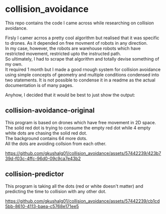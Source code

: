 # collision_avoidance
This repo contains the code I came across while researching on collision avoidance. 


Firsly I camer acrros a pretty cool algorithm but realised that it was specific to drones. As it depended on free movment of robots in any direction.    
In my case, however, the robots are warehouse robots which have restricted movement, restricted upto the instructed path.  
So ultimately, I had to scrape that algorithm and totally devise something of my own.  
It required 1 month but I made a good rnough system for collision avoidance using simple concepts of geometry and multiple conditions condensed into two statements. It is not possible to condense it in a readme as the actual documentation is of many pages.  

Anyhow, I decided that it would be best to just show the output:

## collision-avoidance-original
This program is based on drones which have free movement in 2D space.  
The solid red dot is trying to consume the empty red dot while 4 empty white dots are chasing the solid red dot.  
The background contains 64 more dots.  
All the dots are avoiding collsion from each other.  

https://github.com/gkushalg01/collision_avoidance/assets/57442239/423b739d-f03c-4ffc-96d0-09c9ca7e43b2


## collision-predictor
This program is taking all the dots (red or white doesn't matter) and predicting the time to collision with any other dot.

https://github.com/gkushalg01/collision_avoidance/assets/57442239/cb1cd5bb-8610-4113-baea-c5768e171ee5



